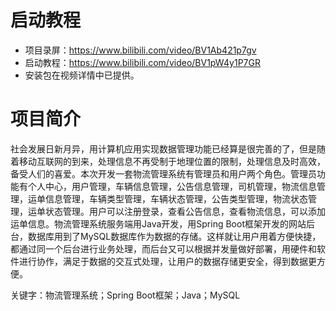 # 启动教程

- 项目录屏：https://www.bilibili.com/video/BV1Ab421p7gv
- 启动教程：https://www.bilibili.com/video/BV1pW4y1P7GR
- 安装包在视频详情中已提供。

# 项目简介
社会发展日新月异，用计算机应用实现数据管理功能已经算是很完善的了，但是随着移动互联网的到来，处理信息不再受制于地理位置的限制，处理信息及时高效，备受人们的喜爱。本次开发一套物流管理系统有管理员和用户两个角色。管理员功能有个人中心，用户管理，车辆信息管理，公告信息管理，司机管理，物流信息管理，运单信息管理，车辆类型管理，车辆状态管理，公告类型管理，物流状态管理，运单状态管理。用户可以注册登录，查看公告信息，查看物流信息，可以添加运单信息。物流管理系统服务端用Java开发，用Spring Boot框架开发的网站后台，数据库用到了MySQL数据库作为数据的存储。这样就让用户用着方便快捷，都通过同一个后台进行业务处理，而后台又可以根据并发量做好部署，用硬件和软件进行协作，满足于数据的交互式处理，让用户的数据存储更安全，得到数据更方便。

关键字：物流管理系统；Spring Boot框架；Java；MySQL
